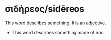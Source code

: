 # σιδήρεος/sidēreos
This word describes something. It is an adjective.

* This word describes something made of iron.
